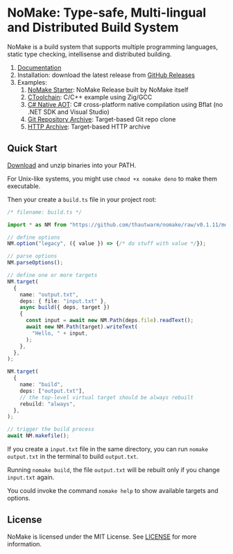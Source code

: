# NoMake: Type-safe, Multi-lingual and Distributed Build System

NoMake is a build system that supports multiple programming languages, static
type checking, intellisense and distributed building.

1. [Documentation](https://thautwarm.github.io/Site-33/3-software/nomake/)
2. Installation: download the latest release from
   [GitHub Releases](https://github.com/thautwarm/nomake/releases)
3. Examples:
   1. [NoMake Starter](https://github.com/thautwarm/nomake/blob/main/startup/build.ts):
      NoMake Release built by NoMake itself
   2. [CToolchain](https://github.com/thautwarm/nomake/blob/main/example/ctoolchain/build.ts):
      C/C++ example using Zig/GCC
   3. [C# Native AOT](https://github.com/thautwarm/nomake/tree/main/example/bflatproj):
      C# cross-platform native compilation using Bflat (no .NET SDK and Visual
      Studio)
   4. [Git Repository Archive](https://github.com/thautwarm/nomake/blob/main/example/repo/build.ts):
      Target-based Git repo clone
   5. [HTTP Archive](https://github.com/thautwarm/nomake/blob/main/example/http_archive/build.ts):
      Target-based HTTP archive

## Quick Start

[Download](https://github.com/thautwarm/nomake/releases) and unzip binaries into
your PATH.

For Unix-like systems, you might use `chmod +x nomake deno` to make them
executable.

Then your create a `build.ts` file in your project root:

```typescript
/* filename: build.ts */

import * as NM from "https://github.com/thautwarm/nomake/raw/v0.1.11/mod.ts";

// define options
NM.option("legacy", ({ value }) => {/* do stuff with value */});

// parse options
NM.parseOptions();

// define one or more targets
NM.target(
  {
    name: "output.txt",
    deps: { file: "input.txt" },
    async build({ deps, target })
    {
      const input = await new NM.Path(deps.file).readText();
      await new NM.Path(target).writeText(
        "Hello, " + input,
      );
    },
  },
);

NM.target(
  {
    name: "build",
    deps: ["output.txt"],
    // the top-level virtual target should be always rebuilt
    rebuild: "always",
  },
);

// trigger the build process
await NM.makefile();
```

If you create a `input.txt` file in the same directory, you can run
`nomake output.txt` in the terminal to build `output.txt`.

Running `nomake build`, the file `output.txt` will be rebuilt only if you change
`input.txt` again.

You could invoke the command `nomake help` to show available targets and
options.

## License

NoMake is licensed under the MIT License. See [LICENSE](./LICENSE) for more
information.
